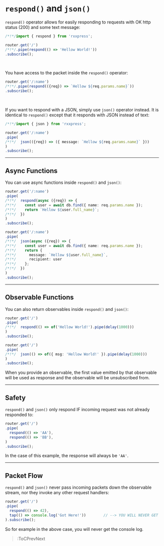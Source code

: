 # `respond()` and `json()`

`respond()` operator allows for easily responding to requests with OK http status (200)
and some text message:

```ts
/*!*/import { respond } from 'rxxpress';

router.get('/')
/*!*/.pipe(respond(() => 'Hellow World!'))
.subscribe();
```

<br>

You have access to the packet inside the `respond()` operator:

```ts
router.get('/:name')
/*!*/.pipe(respond(({req}) => `Hellow ${req.params.name}`))
.subscribe();
```

<br>

If you want to respond with a JSON, simply use `json()` operator instead. It is identical
to `respond()` except that it responds with JSON instead of text:

```ts
/*!*/import { json } from 'rxxpress';

router.get('/:name')
.pipe(
/*!*/  json(({req}) => ({ message: `Hellow ${req.params.name}` }))
)
.subscribe();
```

---

## Async Functions

You can use async functions inside `respond()` and `json()`:

```ts
router.get('/:name')
.pipe(
/*!*/  respond(async ({req}) => {
/*!*/    const user = await db.find({ name: req.params.name });
/*!*/    return `Hellow ${user.full_name}`;
/*!*/  })
)
.subscribe();
```
```ts
router.get('/:name')
.pipe(
/*!*/  json(async ({req}) => {
/*!*/    const user = await db.find({ name: req.params.name });
/*!*/    return {
/*!*/      message: `Hellow ${user.full_name}`,
/*!*/      recipient: user
/*!*/    };
/*!*/  })
)
.subscribe();
```

---

## Observable Functions

You can also return observables inside `respond()` and `json()`:

```ts
router.get('/')
.pipe(
/*!*/  respond(() => of('Hellow World!').pipe(delay(1000)))
)
.subscribe();
```

```ts
router.get('/')
.pipe(
/*!*/  json(() => of({ msg: 'Hellow World!' }).pipe(delay(1000)))
)
.subscribe();
```

When you provide an observable, the first value emitted by that observable
will be used as response and the observable will be unsubscribed from.

---

## Safety

`respond()` and `json()` only respond IF incoming request was not already responded to:

```ts
router.get('/')
.pipe(
  respond(() => 'AA'),
  respond(() => 'BB'),
)
.subscribe();
```

In the case of this example, the response will always be `'AA'`.

---

## Packet Flow

`respond()` and `json()` never pass incoming packets down the observable
stream, nor they invoke any other request handlers:

```ts
router.get('/')
.pipe(
  respond(() => 42),
  tap(() => console.log('Got Here!'))        // --> YOU WILL NEVER GET HERE!
).subscribe();
```

So for example in the above case, you will never get the console log.

> :ToCPrevNext